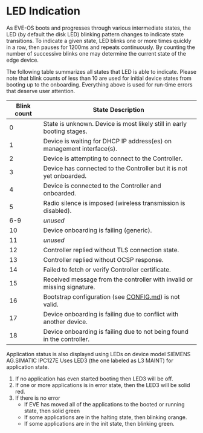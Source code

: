 # LED Indication

As EVE-OS boots and progresses through various intermediate states, the LED (by default the disk LED) blinking
pattern changes to indicate state transitions.
To indicate a given state, LED blinks one or more times quickly in a row, then pauses for 1200ms and repeats continuously.
By counting the number of successive blinks one may determine the current state of the edge device.

The following table summarizes all states that LED is able to indicate. Please note that blink counts of less than 10
are used for initial device states from booting up to the onboarding. Everything above is used for run-time errors
that deserve user attention.

| Blink count | State Description |
| --- | --- |
| 0   | State is unknown. Device is most likely still in early booting stages. |
| 1   | Device is waiting for DHCP IP address(es) on management interface(s). |
| 2   | Device is attempting to connect to the Controller. |
| 3   | Device has connected to the Controller but it is not yet onboarded. |
| 4   | Device is connected to the Controller and onboarded.  |
| 5   | Radio silence is imposed (wireless transmission is disabled). |
| 6-9 | *unused* |
| 10  | Device onboarding is failing (generic). |
| 11  | *unused* |
| 12  | Controller replied without TLS connection state. |
| 13  | Controller replied without OCSP response. |
| 14  | Failed to fetch or verify Controller certificate. |
| 15  | Received message from the controller with invalid or missing signature. |
| 16  | Bootstrap configuration (see [CONFIG.md](./CONFIG.md)) is not valid. |
| 17  | Device onboarding is failing due to conflict with another device. |
| 18  | Device onboarding is failing due to not being found in the controller. |

Application status is also displayed using LEDs on device model SIEMENS AG.SIMATIC IPC127E
Uses LED3 (the one labeled as L3 MAINT) for application state.

1. If no application has even started booting then LED3 will be off.
2. If one or more applications is in error state, then the LED3 will be solid red.
3. If there is no error
    - If EVE has moved all of the applications to the booted or running state, then solid green
    - If some applications are in the halting state, then blinking orange.
    - If some applications are in the init state, then blinking green.
